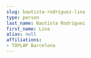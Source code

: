 ```yaml
---
slug: bautista-rodriguez-lina
type: person
last_name: Bautista Rodríguez
first_name: Lina
alias: null
affiliations:
- TOPLAP Barcelona
---
```


